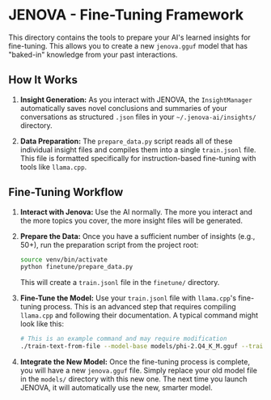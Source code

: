# JENOVA - Fine-Tuning Framework

This directory contains the tools to prepare your AI's learned insights for fine-tuning. This allows you to create a new `jenova.gguf` model that has "baked-in" knowledge from your past interactions.

## How It Works

1.  **Insight Generation:** As you interact with JENOVA, the `InsightManager` automatically saves novel conclusions and summaries of your conversations as structured `.json` files in your `~/.jenova-ai/insights/` directory.

2.  **Data Preparation:** The `prepare_data.py` script reads all of these individual insight files and compiles them into a single `train.jsonl` file. This file is formatted specifically for instruction-based fine-tuning with tools like `llama.cpp`.

## Fine-Tuning Workflow

1.  **Interact with Jenova:** Use the AI normally. The more you interact and the more topics you cover, the more insight files will be generated.

2.  **Prepare the Data:** Once you have a sufficient number of insights (e.g., 50+), run the preparation script from the project root:

    ```bash
    source venv/bin/activate
    python finetune/prepare_data.py
    ```

    This will create a `train.jsonl` file in the `finetune/` directory.

3.  **Fine-Tune the Model:** Use your `train.jsonl` file with `llama.cpp`'s fine-tuning process. This is an advanced step that requires compiling `llama.cpp` and following their documentation. A typical command might look like this:

    ```bash
    # This is an example command and may require modification
    ./train-text-from-file --model-base models/phi-2.Q4_K_M.gguf --train-data finetune/train.jsonl --model-out models/jenova.gguf
    ```

4.  **Integrate the New Model:** Once the fine-tuning process is complete, you will have a new `jenova.gguf` file. Simply replace your old model file in the `models/` directory with this new one. The next time you launch JENOVA, it will automatically use the new, smarter model.